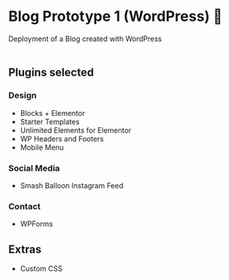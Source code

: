 # Blog Prototype 1 (WordPress) 📄

Deployment of a Blog created with WordPress
<br>
<br>

## Plugins selected

### Design
- Blocks + Elementor
- Starter Templates
- Unlimited Elements for Elementor
- WP Headers and Footers
- Mobile Menu

### Social Media
- Smash Balloon Instagram Feed

### Contact
- WPForms

## Extras
- Custom CSS
